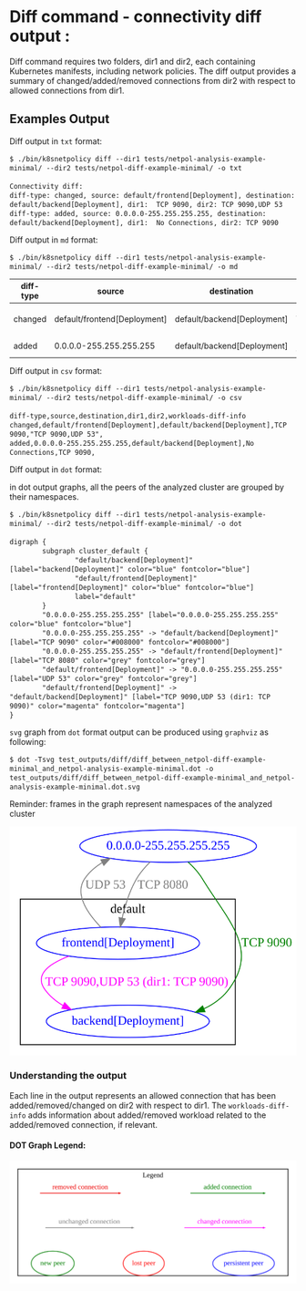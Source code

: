 # Diff command - connectivity diff output :

Diff command requires two folders, dir1 and dir2, each containing Kubernetes manifests, including network policies. 
The diff output provides a summary of changed/added/removed connections from dir2 with respect to allowed connections from dir1.

## Examples Output 

Diff output in `txt` format:
```
$ ./bin/k8snetpolicy diff --dir1 tests/netpol-analysis-example-minimal/ --dir2 tests/netpol-diff-example-minimal/ -o txt

Connectivity diff:
diff-type: changed, source: default/frontend[Deployment], destination: default/backend[Deployment], dir1:  TCP 9090, dir2: TCP 9090,UDP 53
diff-type: added, source: 0.0.0.0-255.255.255.255, destination: default/backend[Deployment], dir1:  No Connections, dir2: TCP 9090
```

Diff output in `md` format:
```
$ ./bin/k8snetpolicy diff --dir1 tests/netpol-analysis-example-minimal/ --dir2 tests/netpol-diff-example-minimal/ -o md
```

| diff-type | source | destination | dir1 | dir2 | workloads-diff-info |
|-----------|--------|-------------|------|------|---------------------|
| changed | default/frontend[Deployment] | default/backend[Deployment] | TCP 9090 | TCP 9090,UDP 53 |  |
| added | 0.0.0.0-255.255.255.255 | default/backend[Deployment] | No Connections | TCP 9090 |  |

Diff output in `csv` format:
```
$ ./bin/k8snetpolicy diff --dir1 tests/netpol-analysis-example-minimal/ --dir2 tests/netpol-diff-example-minimal/ -o csv

diff-type,source,destination,dir1,dir2,workloads-diff-info
changed,default/frontend[Deployment],default/backend[Deployment],TCP 9090,"TCP 9090,UDP 53",
added,0.0.0.0-255.255.255.255,default/backend[Deployment],No Connections,TCP 9090,
```

Diff output in `dot` format:

in dot output graphs, all the peers of the analyzed cluster are grouped by their namespaces.
```
$ ./bin/k8snetpolicy diff --dir1 tests/netpol-analysis-example-minimal/ --dir2 tests/netpol-diff-example-minimal/ -o dot

digraph {
        subgraph cluster_default {
                "default/backend[Deployment]" [label="backend[Deployment]" color="blue" fontcolor="blue"]    
                "default/frontend[Deployment]" [label="frontend[Deployment]" color="blue" fontcolor="blue"]  
                label="default"
        }
        "0.0.0.0-255.255.255.255" [label="0.0.0.0-255.255.255.255" color="blue" fontcolor="blue"]
        "0.0.0.0-255.255.255.255" -> "default/backend[Deployment]" [label="TCP 9090" color="#008000" fontcolor="#008000"]
        "0.0.0.0-255.255.255.255" -> "default/frontend[Deployment]" [label="TCP 8080" color="grey" fontcolor="grey"]
        "default/frontend[Deployment]" -> "0.0.0.0-255.255.255.255" [label="UDP 53" color="grey" fontcolor="grey"]
        "default/frontend[Deployment]" -> "default/backend[Deployment]" [label="TCP 9090,UDP 53 (dir1: TCP 9090)" color="magenta" fontcolor="magenta"]
}
```

`svg` graph from `dot` format output can be produced using `graphviz` as following:

```
$ dot -Tsvg test_outputs/diff/diff_between_netpol-diff-example-minimal_and_netpol-analysis-example-minimal.dot -o test_outputs/diff/diff_between_netpol-diff-example-minimal_and_netpol-analysis-example-minimal.dot.svg

```
Reminder: frames in the graph represent namespaces of the analyzed cluster

![svg graph](./diff_example_svg.svg)

### Understanding the output
Each line in the output represents an allowed connection that has been added/removed/changed on dir2 with respect to dir1. The `workloads-diff-info` adds information about added/removed workload related to the added/removed connection, if relevant.

#### DOT Graph Legend:

![svg legend](./legend.svg)